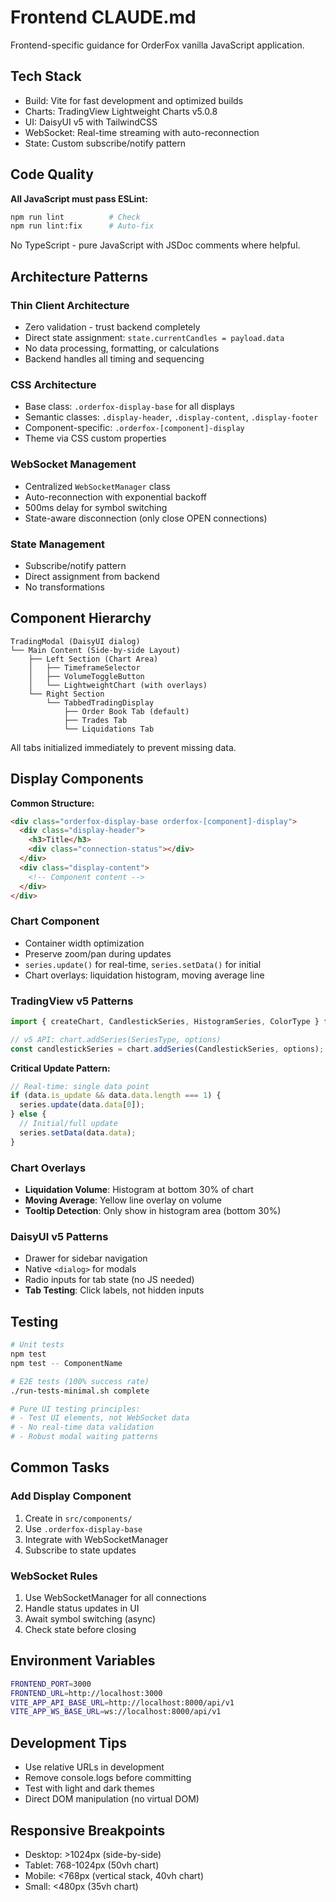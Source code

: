 # Frontend CLAUDE.md

Frontend-specific guidance for OrderFox vanilla JavaScript application.

## Tech Stack

- Build: Vite for fast development and optimized builds
- Charts: TradingView Lightweight Charts v5.0.8
- UI: DaisyUI v5 with TailwindCSS
- WebSocket: Real-time streaming with auto-reconnection
- State: Custom subscribe/notify pattern

## Code Quality

**All JavaScript must pass ESLint:**
```bash
npm run lint          # Check
npm run lint:fix      # Auto-fix
```

No TypeScript - pure JavaScript with JSDoc comments where helpful.

## Architecture Patterns

### Thin Client Architecture
- Zero validation - trust backend completely
- Direct state assignment: `state.currentCandles = payload.data`
- No data processing, formatting, or calculations
- Backend handles all timing and sequencing

### CSS Architecture
- Base class: `.orderfox-display-base` for all displays
- Semantic classes: `.display-header`, `.display-content`, `.display-footer`
- Component-specific: `.orderfox-[component]-display`
- Theme via CSS custom properties

### WebSocket Management
- Centralized `WebSocketManager` class
- Auto-reconnection with exponential backoff
- 500ms delay for symbol switching
- State-aware disconnection (only close OPEN connections)

### State Management
- Subscribe/notify pattern
- Direct assignment from backend
- No transformations

## Component Hierarchy

```
TradingModal (DaisyUI dialog)
└── Main Content (Side-by-side Layout)
    ├── Left Section (Chart Area)
    │   ├── TimeframeSelector
    │   ├── VolumeToggleButton  
    │   └── LightweightChart (with overlays)
    └── Right Section
        └── TabbedTradingDisplay
            ├── Order Book Tab (default)
            ├── Trades Tab
            └── Liquidations Tab
```

All tabs initialized immediately to prevent missing data.

## Display Components

**Common Structure:**
```html
<div class="orderfox-display-base orderfox-[component]-display">
  <div class="display-header">
    <h3>Title</h3>
    <div class="connection-status"></div>
  </div>
  <div class="display-content">
    <!-- Component content -->
  </div>
</div>
```

### Chart Component
- Container width optimization
- Preserve zoom/pan during updates
- `series.update()` for real-time, `series.setData()` for initial
- Chart overlays: liquidation histogram, moving average line

### TradingView v5 Patterns
```javascript
import { createChart, CandlestickSeries, HistogramSeries, ColorType } from 'lightweight-charts';

// v5 API: chart.addSeries(SeriesType, options)
const candlestickSeries = chart.addSeries(CandlestickSeries, options);
```

**Critical Update Pattern:**
```javascript
// Real-time: single data point
if (data.is_update && data.data.length === 1) {
  series.update(data.data[0]);
} else {
  // Initial/full update
  series.setData(data.data);
}
```

### Chart Overlays
- **Liquidation Volume**: Histogram at bottom 30% of chart
- **Moving Average**: Yellow line overlay on volume
- **Tooltip Detection**: Only show in histogram area (bottom 30%)

### DaisyUI v5 Patterns
- Drawer for sidebar navigation
- Native `<dialog>` for modals
- Radio inputs for tab state (no JS needed)
- **Tab Testing**: Click labels, not hidden inputs

## Testing

```bash
# Unit tests
npm test
npm test -- ComponentName

# E2E tests (100% success rate)
./run-tests-minimal.sh complete

# Pure UI testing principles:
# - Test UI elements, not WebSocket data
# - No real-time data validation
# - Robust modal waiting patterns
```

## Common Tasks

### Add Display Component
1. Create in `src/components/`
2. Use `.orderfox-display-base`
3. Integrate with WebSocketManager
4. Subscribe to state updates

### WebSocket Rules
1. Use WebSocketManager for all connections
2. Handle status updates in UI
3. Await symbol switching (async)
4. Check state before closing

## Environment Variables

```bash
FRONTEND_PORT=3000
FRONTEND_URL=http://localhost:3000
VITE_APP_API_BASE_URL=http://localhost:8000/api/v1
VITE_APP_WS_BASE_URL=ws://localhost:8000/api/v1
```

## Development Tips

- Use relative URLs in development
- Remove console.logs before committing
- Test with light and dark themes
- Direct DOM manipulation (no virtual DOM)

## Responsive Breakpoints

- Desktop: >1024px (side-by-side)
- Tablet: 768-1024px (50vh chart)
- Mobile: <768px (vertical stack, 40vh chart)
- Small: <480px (35vh chart)